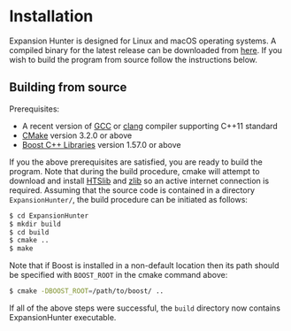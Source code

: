 # Installation

Expansion Hunter is designed for Linux and macOS operating systems. A compiled
binary for the latest release can be downloaded from
[here](https://github.com/Illumina/ExpansionHunter/releases). If you wish to
build the program from source follow the instructions below.

## Building from source

Prerequisites:

 - A recent version of [GCC](https://gcc.gnu.org/) or 
   [clang](http://clang.llvm.org/) compiler supporting C++11 standard
 - [CMake](https://cmake.org/) version 3.2.0 or above
 - [Boost C++ Libraries](http://www.boost.org/) version 1.57.0 or
   above

If you the above prerequisites are satisfied, you are ready to
build the program. Note that during the build procedure, cmake will 
attempt to download and install [HTSlib](http://www.htslib.org) and 
[zlib](https://github.com/madler/zlib) so an active internet 
connection is required. Assuming that the source code is contained 
in a directory `ExpansionHunter/`, the build procedure can be 
initiated as follows:

```bash
$ cd ExpansionHunter
$ mkdir build
$ cd build
$ cmake ..
$ make
```

Note that if Boost is installed in a non-default location then its path should
be specified with `BOOST_ROOT` in the cmake command above:

```bash
$ cmake -DBOOST_ROOT=/path/to/boost/ ..
```

If all of the above steps were successful, the `build` directory now contains
ExpansionHunter executable.